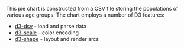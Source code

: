 This pie chart is constructed from a CSV file storing the populations of various age groups. The chart employs a number of D3 features:

* [d3-dsv](https://github.com/d3/d3-dsv) - load and parse data
* [d3-scale](https://github.com/d3/d3-scale) - color encoding
* [d3-shape](https://github.com/d3/d3-shape) - layout and render arcs

